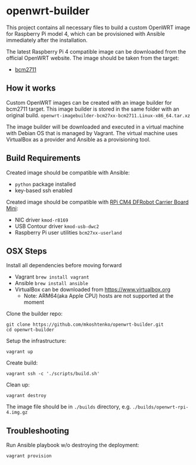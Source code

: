 # openwrt-builder

This project contains all necessary files to build a custom OpenWRT image for Raspberry Pi model 4, which can be provisioned with Ansible immediately after the installation. 

The latest Raspberry Pi 4 compatible image can be downloaded from the official OpenWRT website. 
The image should be taken from the target:
  - [bcm2711](https://downloads.openwrt.org/snapshots/targets/bcm27xx/bcm2711/)

## How it works
Custom OpenWRT images can be created with an image builder for bcm2711 target. This image builder is stored in the same folder with an original build.
`openwrt-imagebuilder-bcm27xx-bcm2711.Linux-x86_64.tar.xz`

The image builder will be downloaded and executed in a virtual machine with Debian OS that is managed by Vagrant. The virtual machine uses VirtualBox as a provider and Ansible as a provisioning tool.

## Build Requirements
Created image should be compatible with Ansible:
  - `python` package installed
  - key-based ssh enabled

Created image should be compatible with [RPi CM4 DFRobot Carrier Board Mini](https://wiki.dfrobot.com/Compute_Module_4_IoT_Router_Board_Mini_SKU_DFR0767):
  - NIC driver `kmod-r8169`
  - USB Contour driver `kmod-usb-dwc2`
  - Raspberry Pi user utilities `bcm27xx-userland`

## OSX Steps
Install all dependencies before moving forward
  - Vagrant `brew install vagrant`
  - Ansible `brew install ansible`
  - VirtualBox can be downloaded from https://www.virtualbox.org
    - Note: ARM64(aka Apple CPU) hosts are not supported at the moment   

Clone the builder repo:
```
git clone https://github.com/mkoshtenko/openwrt-builder.git
cd openwrt-builder
```

Setup the infrastructure:
```
vagrant up
```

Create build:
```
vagrant ssh -c './scripts/build.sh'
```

Clean up:
```
vagrant destroy
```

The image file should be in `./builds` directory, e.g. `./builds/openwrt-rpi-4.img.gz`

## Troubleshooting
Run Ansible playbook w/o destroying the deployment:
```
vagrant provision
```
